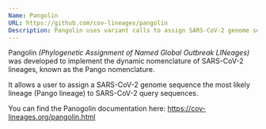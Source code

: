 ```yaml
---
Name: Pangolin
URL: https://github.com/cov-lineages/pangolin
Description: Pangolin uses variant calls to assign SARS-CoV-2 genome sequences to global lineages.
---
```


Pangolin _(Phylogenetic Assignment of Named Global Outbreak LINeages)_ was developed to implement
the dynamic nomenclature of SARS-CoV-2 lineages, known as the Pango nomenclature.

It allows a user to assign a SARS-CoV-2 genome sequence the most likely lineage (Pango lineage) to SARS-CoV-2 query sequences.

You can find the Panogolin documentation here: <https://cov-lineages.org/pangolin.html>
